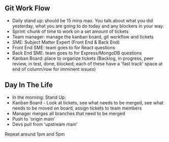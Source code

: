 ## Git Work Flow

- Daily stand up: should be 15 mins max. You talk about what you did yesterday, what you are going to do today and any blockers in your way.
- Sprint: chunk of time to work on a set amount of tickets
- Team manager: manage the kanban board, git workflow and tickets
- SME: Subject Matter Expert (Front End & Back End)
- Front End SME: team goes to for React questions
- Back End SME: team goes to for Express/MongoDB questions
- Kanban Board: place to organize tickets (Backlog, in progress, peer review, in test, done, blocked; each of these have a 'fast track' space at end of column/row for imminent issues)   

## Day In The Life
- In the morning: Stand Up:
- Kanban Board - Look at tickets, see what needs to be merged, see what needs to be moved on board, assign tickets to team members
- Manager merges all branches that need to be merged
- Push to 'origin main'
- Devs pull from 'upstream main'

Repeat around 1pm and 5pm